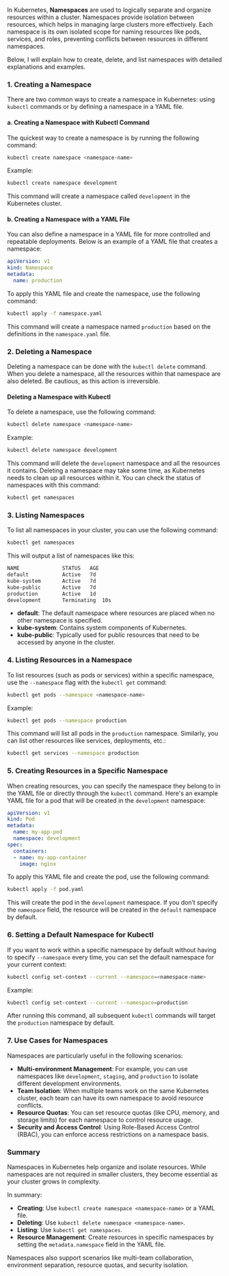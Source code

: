In Kubernetes, **Namespaces** are used to logically separate and organize resources within a cluster. Namespaces provide isolation between resources, which helps in managing large clusters more effectively. Each namespace is its own isolated scope for naming resources like pods, services, and roles, preventing conflicts between resources in different namespaces.

Below, I will explain how to create, delete, and list namespaces with detailed explanations and examples.

### 1. Creating a Namespace

There are two common ways to create a namespace in Kubernetes: using `kubectl` commands or by defining a namespace in a YAML file.

#### a. Creating a Namespace with Kubectl Command

The quickest way to create a namespace is by running the following command:

```bash
kubectl create namespace <namespace-name>
```

Example:

```bash
kubectl create namespace development
```

This command will create a namespace called `development` in the Kubernetes cluster.

#### b. Creating a Namespace with a YAML File

You can also define a namespace in a YAML file for more controlled and repeatable deployments. Below is an example of a YAML file that creates a namespace:

```yaml
apiVersion: v1
kind: Namespace
metadata:
  name: production
```

To apply this YAML file and create the namespace, use the following command:

```bash
kubectl apply -f namespace.yaml
```

This command will create a namespace named `production` based on the definitions in the `namespace.yaml` file.

### 2. Deleting a Namespace

Deleting a namespace can be done with the `kubectl delete` command. When you delete a namespace, all the resources within that namespace are also deleted. Be cautious, as this action is irreversible.

#### Deleting a Namespace with Kubectl

To delete a namespace, use the following command:

```bash
kubectl delete namespace <namespace-name>
```

Example:

```bash
kubectl delete namespace development
```

This command will delete the `development` namespace and all the resources it contains. Deleting a namespace may take some time, as Kubernetes needs to clean up all resources within it. You can check the status of namespaces with this command:

```bash
kubectl get namespaces
```

### 3. Listing Namespaces

To list all namespaces in your cluster, you can use the following command:

```bash
kubectl get namespaces
```

This will output a list of namespaces like this:

```bash
NAME              STATUS   AGE
default           Active   7d
kube-system       Active   7d
kube-public       Active   7d
production        Active   1d
development       Terminating  10s
```

- **default**: The default namespace where resources are placed when no other namespace is specified.
- **kube-system**: Contains system components of Kubernetes.
- **kube-public**: Typically used for public resources that need to be accessed by anyone in the cluster.

### 4. Listing Resources in a Namespace

To list resources (such as pods or services) within a specific namespace, use the `--namespace` flag with the `kubectl get` command:

```bash
kubectl get pods --namespace <namespace-name>
```

Example:

```bash
kubectl get pods --namespace production
```

This command will list all pods in the `production` namespace. Similarly, you can list other resources like services, deployments, etc.:

```bash
kubectl get services --namespace production
```

### 5. Creating Resources in a Specific Namespace

When creating resources, you can specify the namespace they belong to in the YAML file or directly through the `kubectl` command. Here's an example YAML file for a pod that will be created in the `development` namespace:

```yaml
apiVersion: v1
kind: Pod
metadata:
  name: my-app-pod
  namespace: development
spec:
  containers:
  - name: my-app-container
    image: nginx
```

To apply this YAML file and create the pod, use the following command:

```bash
kubectl apply -f pod.yaml
```

This will create the pod in the `development` namespace. If you don’t specify the `namespace` field, the resource will be created in the `default` namespace by default.

### 6. Setting a Default Namespace for Kubectl

If you want to work within a specific namespace by default without having to specify `--namespace` every time, you can set the default namespace for your current context:

```bash
kubectl config set-context --current --namespace=<namespace-name>
```

Example:

```bash
kubectl config set-context --current --namespace=production
```

After running this command, all subsequent `kubectl` commands will target the `production` namespace by default.

### 7. Use Cases for Namespaces

Namespaces are particularly useful in the following scenarios:

- **Multi-environment Management**: For example, you can use namespaces like `development`, `staging`, and `production` to isolate different development environments.
- **Team Isolation**: When multiple teams work on the same Kubernetes cluster, each team can have its own namespace to avoid resource conflicts.
- **Resource Quotas**: You can set resource quotas (like CPU, memory, and storage limits) for each namespace to control resource usage.
- **Security and Access Control**: Using Role-Based Access Control (RBAC), you can enforce access restrictions on a namespace basis.

### Summary

Namespaces in Kubernetes help organize and isolate resources. While namespaces are not required in smaller clusters, they become essential as your cluster grows in complexity.

In summary:
- **Creating**: Use `kubectl create namespace <namespace-name>` or a YAML file.
- **Deleting**: Use `kubectl delete namespace <namespace-name>`.
- **Listing**: Use `kubectl get namespaces`.
- **Resource Management**: Create resources in specific namespaces by setting the `metadata.namespace` field in the YAML file.

Namespaces also support scenarios like multi-team collaboration, environment separation, resource quotas, and security isolation.